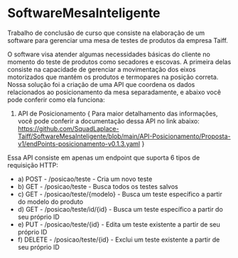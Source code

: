 # SoftwareMesaInteligente
Trabalho de conclusão de curso que consiste na elaboração de um software para gerenciar uma mesa de testes de produtos da empresa Taiff.

O software visa atender algumas necessidades básicas do cliente no momento do teste de produtos como secadores e escovas. A primeira delas consiste na capacidade de gerenciar a movimentação dos eixos motorizados que mantém os produtos e termopares na posição correta. Nossa solução foi a criação de uma API que coordena os dados relacionados ao posicionamento da mesa separadamente, e abaixo você pode conferir como ela funciona:

 1. API de Posicionamento
{ Para maior detalhamento das informações, você pode conferir a documentação dessa API no link abaixo:
https://github.com/SquadLaplace-Taiff/SoftwareMesaInteligente/blob/main/API-Posicionamento/Proposta-v1/endPoints-posicionamento-v0.1.3.yaml }

Essa API consiste em apenas um endpoint que suporta 6 tipos de requisição HTTP:
 - a) POST - /posicao/teste - Cria um novo teste
 - b) GET - /posicao/teste  - Busca todos os testes salvos
 - c) GET - /posicao/teste/{modelo} - Busca um teste específico a partir do modelo do produto
 - d) GET - /posicao/teste/id/{id} - Busca um teste específico a partir do seu próprio ID
 - e) PUT - /posicao/teste/{id} - Edita um teste existente a partir de seu próprio ID
 - f) DELETE - /posicao/teste/{id} - Exclui um teste existente a partir de seu próprio ID
 

